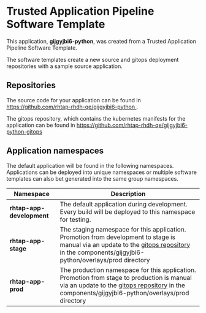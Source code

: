 # Trusted Application Pipeline Software Template

This application, **gijgyjbi6-python**, was created from a Trusted Application Pipeline Software Template.

The software templates create a new source and gitops deployment repositories with a sample source application. 

## Repositories

The source code for your application can be found in [https://github.com/rhtap-rhdh-qe/gijgyjbi6-python ](https://github.com/rhtap-rhdh-qe/gijgyjbi6-python ).
 
The gitops repository, which contains the kubernetes manifests for the application can be found in 
[https://github.com/rhtap-rhdh-qe/gijgyjbi6-python-gitops ](https://github.com/rhtap-rhdh-qe/gijgyjbi6-python-gitops ) 

## Application namespaces 

The default application will be found in the following namespaces. Applications can be deployed into unique namespaces or multiple software templates can also bet generated into the same group namespaces.  

|  Namespace   |  Description   |  
| -------- | -------- |   
| **rhtap-app-development** | The default application during development. Every build will be deployed to this namespace for testing. | 
| **rhtap-app-stage** | The staging namespace for this application. Promotion from development to stage is manual via an update to the [gitops repository](https://github.com/rhtap-rhdh-qe/gijgyjbi6-python-gitops ) in the components/gijgyjbi6-python/overlays/prod directory |  
| **rhtap-app-prod** | The production namespace for this application. Promotion from stage to production is manual via an update to the [gitops repository](https://github.com/rhtap-rhdh-qe/gijgyjbi6-python-gitops ) in the components/gijgyjbi6-python/overlays/prod directory | 